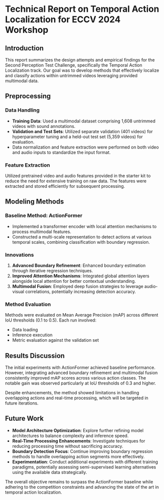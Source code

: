 # Technical Report on Temporal Action Localization for ECCV 2024 Workshop

## Introduction
This report summarizes the design attempts and empirical findings for the Second Perception Test Challenge, specifically the Temporal Action Localization track. Our goal was to develop methods that effectively localize and classify actions within untrimmed videos leveraging provided multimodal data.

## Preprocessing
### Data Handling
- **Training Data**: Used a multimodal dataset comprising 1,608 untrimmed videos with sound annotations.
- **Validation and Test Sets**: Utilized separate validation (401 videos) for hyperparameter tuning and a held-out test set (5,359 videos) for evaluation.
- Data normalization and feature extraction were performed on both video and audio inputs to standardize the input format.

### Feature Extraction
Utilized pretrained video and audio features provided in the starter kit to reduce the need for extensive training on raw data. The features were extracted and stored efficiently for subsequent processing.

## Modeling Methods
### Baseline Method: ActionFormer
- Implemented a transformer encoder with local attention mechanisms to process multimodal features.
- Constructed a multi-scale representation to detect actions at various temporal scales, combining classification with boundary regression.

### Innovations
1. **Advanced Boundary Refinement**: Enhanced boundary estimation through iterative regression techniques.
2. **Improved Attention Mechanisms**: Integrated global attention layers alongside local attention for better contextual understanding.
3. **Multimodal Fusion**: Employed deep fusion strategies to leverage audio-visual correlations, potentially increasing detection accuracy.

### Method Evaluation
Methods were evaluated on Mean Average Precision (mAP) across different IoU thresholds (0.1 to 0.5). Each run involved:
- Data loading
- Inference execution
- Metric evaluation against the validation set

## Results Discussion
The initial experiments with ActionFormer achieved baseline performance. However, integrating advanced boundary refinement and multimodal fusion consistently improved mAP scores across various action classes. The notable gain was observed particularly at IoU thresholds of 0.3 and higher. 

Despite enhancements, the method showed limitations in handling overlapping actions and real-time processing, which will be targeted in future iterations.

## Future Work
- **Model Architecture Optimization**: Explore further refining model architectures to balance complexity and inference speed.
- **Real-Time Processing Enhancements**: Investigate techniques for reducing processing time without sacrificing accuracy.
- **Boundary Detection Focus**: Continue improving boundary regression methods to handle overlapping action segments more effectively.
- **Experimentation**: Conduct additional experiments with different training paradigms, potentially assessing semi-supervised learning alternatives using the available data strategically.

The overall objective remains to surpass the ActionFormer baseline while adhering to the competition constraints and advancing the state of the art in temporal action localization.
